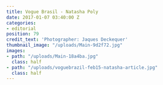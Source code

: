 ```yaml
---
title: Vogue Brasil - Natasha Poly
date: 2017-01-07 03:40:00 Z
categories:
- editorial
position: 79
credit_text: 'Photographer: Jaques Deckequer'
thumbnail_image: "/uploads/Main-9d2f72.jpg"
images:
- path: "/uploads/Main-18a4ba.jpg"
  class: half
- path: "/uploads/voguebrazil-feb15-natasha-article.jpg"
  class: half
---
```


